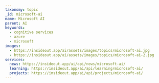 ```yaml
---
taxonomy: topic
_id: microsoft-ai
name: Microsoft AI
parent: AI
keywords:
  - cognitive services
  - azure
  - microsoft
images:
  - https://insideout.app/ai/assets/images/topics/microsoft-ai.jpg
  - https://insideout.app/ai/assets/images/topics/microsoft-ai-2.jpg
services:
  news: https://insideout.app/ai/api/news/microsoft-ai/
  learning: https://insideout.app/ai/api/learning/microsoft-ai/
  projects: https://insideout.app/ai/api/projects/microsoft-ai/
---
```

